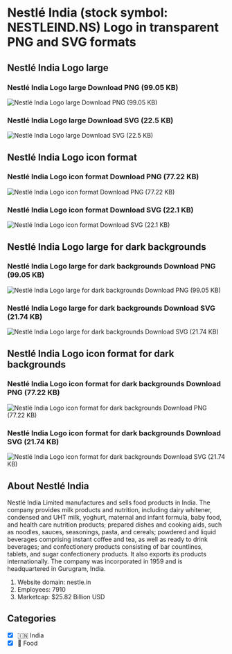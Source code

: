 # Nestlé India (stock symbol: NESTLEIND.NS) Logo in transparent PNG and SVG formats

## Nestlé India Logo large

### Nestlé India Logo large Download PNG (99.05 KB)

![Nestlé India Logo large Download PNG (99.05 KB)](/img/orig/NESTLEIND.NS_BIG-1d098636.png)

### Nestlé India Logo large Download SVG (22.5 KB)

![Nestlé India Logo large Download SVG (22.5 KB)](/img/orig/NESTLEIND.NS_BIG-c172ed89.svg)

## Nestlé India Logo icon format

### Nestlé India Logo icon format Download PNG (77.22 KB)

![Nestlé India Logo icon format Download PNG (77.22 KB)](/img/orig/NESTLEIND.NS-13c5bf26.png)

### Nestlé India Logo icon format Download SVG (22.1 KB)

![Nestlé India Logo icon format Download SVG (22.1 KB)](/img/orig/NESTLEIND.NS-2d440b8b.svg)

## Nestlé India Logo large for dark backgrounds

### Nestlé India Logo large for dark backgrounds Download PNG (99.05 KB)

![Nestlé India Logo large for dark backgrounds Download PNG (99.05 KB)](/img/orig/NESTLEIND.NS_BIG.D-970557db.png)

### Nestlé India Logo large for dark backgrounds Download SVG (21.74 KB)

![Nestlé India Logo large for dark backgrounds Download SVG (21.74 KB)](/img/orig/NESTLEIND.NS_BIG.D-e3a7977e.svg)

## Nestlé India Logo icon format for dark backgrounds

### Nestlé India Logo icon format for dark backgrounds Download PNG (77.22 KB)

![Nestlé India Logo icon format for dark backgrounds Download PNG (77.22 KB)](/img/orig/NESTLEIND.NS.D-32ca8b77.png)

### Nestlé India Logo icon format for dark backgrounds Download SVG (21.74 KB)

![Nestlé India Logo icon format for dark backgrounds Download SVG (21.74 KB)](/img/orig/NESTLEIND.NS.D-0d4e2d0e.svg)

## About Nestlé India

Nestlé India Limited manufactures and sells food products in India. The company provides milk products and nutrition, including dairy whitener, condensed and UHT milk, yoghurt, maternal and infant formula, baby food, and health care nutrition products; prepared dishes and cooking aids, such as noodles, sauces, seasonings, pasta, and cereals; powdered and liquid beverages comprising instant coffee and tea, as well as ready to drink beverages; and confectionery products consisting of bar countlines, tablets, and sugar confectionery products. It also exports its products internationally. The company was incorporated in 1959 and is headquartered in Gurugram, India.

1. Website domain: nestle.in
2. Employees: 7910
3. Marketcap: $25.82 Billion USD


## Categories
- [x] 🇮🇳 India
- [x] 🍴 Food
